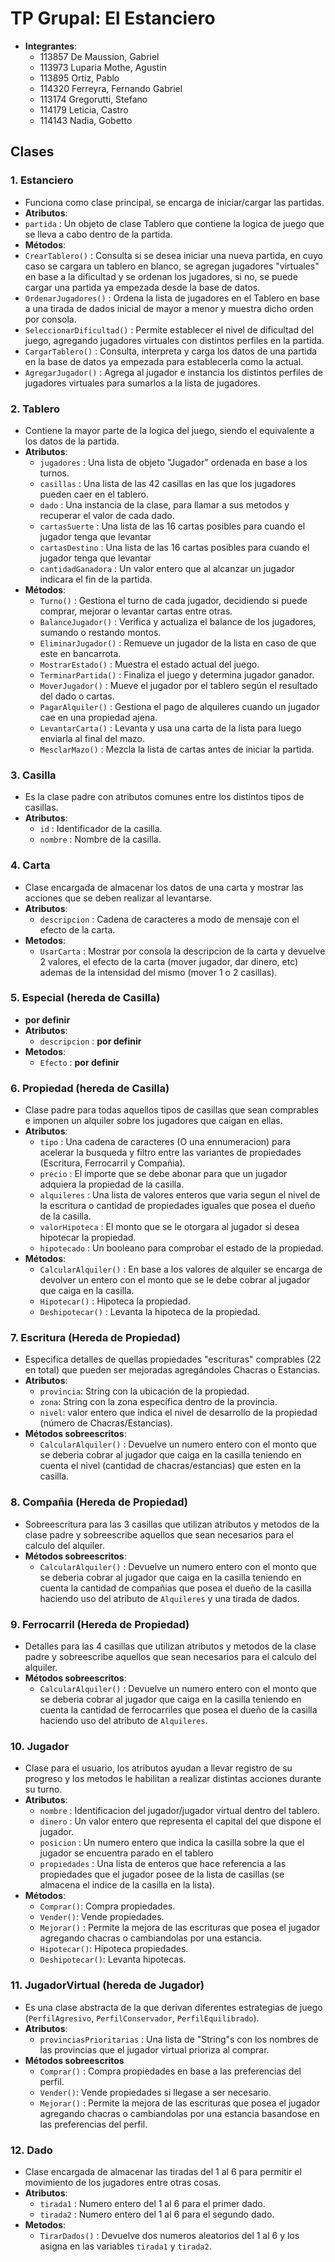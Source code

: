# TP Grupal: El Estanciero
- **Integrantes**: 
     - 113857 De Maussion, Gabriel
     - 113973 Luparia Mothe, Agustin
     - 113895 Ortiz, Pablo
     - 114320 Ferreyra, Fernando Gabriel
     - 113174 Gregorutti, Stefano
     - 114179 Leticia, Castro
     - 114143 Nadia, Gobetto
## Clases

### 1. **Estanciero**
 - Funciona como clase principal, se encarga de iniciar/cargar las partidas.
 - __Atributos__:
  - `partida` : Un objeto de clase Tablero que contiene la logica de juego que se lleva a cabo dentro de la partida. 
 - __Métodos__:
  - `CrearTablero()` : Consulta si se desea iniciar una nueva partida, en cuyo caso se cargara un tablero en blanco, se agregan jugadores "virtuales" en base a la dificultad y se ordenan los jugadores, si no, se puede cargar una partida ya empezada desde la base de datos.
  - `OrdenarJugadores()` : Ordena la lista de jugadores en el Tablero en base a una tirada de dados inicial de mayor a menor y muestra dicho orden por consola.
  - `SeleccionarDificultad()` : Permite establecer el nivel de dificultad del juego, agregando jugadores virtuales con distintos perfiles en la partida.
  - `CargarTablero()` : Consulta, interpreta y carga los datos de una partida en la base de datos ya empezada para establecerla como la actual.
  - `AgregarJugador()` : Agrega al jugador e instancia los distintos perfiles de jugadores virtuales para sumarlos a la lista de jugadores.


### 2. **Tablero**
   - Contiene la mayor parte de la logica del juego, siendo el equivalente a los datos de la partida.
   - __Atributos__:
        - `jugadores` : Una lista de objeto "Jugador" ordenada en base a los turnos.
        - `casillas` : Una lista de las 42 casillas en las que los jugadores pueden caer en el tablero.
        - `dado` : Una instancia de la clase, para llamar a sus metodos y recuperar el valor de cada dado.
        - `cartasSuerte` : Una lista de las 16 cartas posibles para cuando el jugador tenga que levantar
        - `cartasDestino` : Una lista de las 16 cartas posibles para cuando el jugador tenga que levantar
        - `cantidadGanadora` : Un valor entero que al alcanzar un jugador indicara el fin de la partida.
   - __Métodos__:
        - `Turno()` : Gestiona el turno de cada jugador, decidiendo si puede comprar, mejorar o levantar cartas entre otras.
        - `BalanceJugador()` : Verifica y actualiza el balance de los jugadores, sumando o restando montos.
        - `EliminarJugador()` : Remueve un jugador de la lista en caso de que este en bancarrota.
        - `MostrarEstado()` : Muestra el estado actual del juego.
        - `TerminarPartida()` : Finaliza el juego y determina jugador ganador.
        - `MoverJugador()` : Mueve el jugador por el tablero según el resultado del dado o cartas.
        - `PagarAlquiler()` : Gestiona el pago de alquileres cuando un jugador cae en una propiedad ajena.
        - `LevantarCarta()` : Levanta y usa una carta de la lista para luego enviarla al final del mazo.
        - `MesclarMazo()` : Mezcla la lista de cartas antes de iniciar la partida.


### 3. **Casilla**
   - Es la clase padre con atributos comunes entre los distintos tipos de casillas.
   - __Atributos__:
        - `id` : Identificador de la casilla.
        - `nombre` : Nombre de la casilla.


### 4. **Carta**
   - Clase encargada de almacenar los datos de una carta y mostrar las acciones que se deben realizar al levantarse.
   - __Atributos__:
        - `descripcion` : Cadena de caracteres a modo de mensaje con el efecto de la carta. 
   - __Metodos__:
        - `UsarCarta` : Mostrar por consola la descripcion de la carta y devuelve 2 valores, el efecto de la carta (mover jugador, dar dinero, etc) ademas de la intensidad del mismo (mover 1 o 2 casillas).


### 5. **Especial** (hereda de **Casilla**)
   - **por definir**
   - __Atributos__:
        - `descripcion` : **por definir**
   - __Metodos__:
        - `Efecto` : **por definir**


### 6. **Propiedad** (hereda de **Casilla**)
   - Clase padre para todas aquellos tipos de casillas que sean comprables e imponen un alquiler sobre los jugadores que caigan en ellas.
   - __Atributos__:
        - `tipo` : Una cadena de caracteres (O una ennumeracion) para acelerar la busqueda y filtro entre las variantes de propiedades (Escritura, Ferrocarril y Compañia).
        - `precio` : El importe que se debe abonar para que un jugador adquiera la propiedad de la casilla.
        - `alquileres` : Una lista de valores enteros que varia segun el nivel de la escritura o cantidad de propiedades iguales que posea el dueño de la casilla.
        - `valorHipoteca` : El monto que se le otorgara al jugador si desea hipotecar la propiedad.
        - `hipotecado` : Un booleano para comprobar el estado de la propiedad.
   - __Métodos__:
        - `CalcularAlquiler()` : En base a los valores de alquiler se encarga de devolver un entero con el monto que se le debe cobrar al jugador que caiga en la casilla.
        - `Hipotecar()` : Hipoteca la propiedad.
        - `Deshipotecar()` : Levanta la hipoteca de la propiedad.


### 7. **Escritura** (Hereda de **Propiedad**)
   - Especifica detalles de quellas propiedades "escrituras" comprables (22 en total) que pueden ser mejoradas agregándoles Chacras o Estancias.
   - __Atributos__:
        - `provincia`: String con la ubicación de la propiedad.
        - `zona`: String con la zona específica dentro de la provincia.
        - `nivel`: valor entero que indica el nivel de desarrollo de la propiedad (número de Chacras/Estancias).
   - __Métodos sobreescritos__:
        - `CalcularAlquiler()` : Devuelve un numero entero con el monto que se deberia cobrar al jugador que caiga en la casilla teniendo en cuenta el nivel (cantidad de chacras/estancias) que esten en la casilla.


### 8. **Compañia** (Hereda de **Propiedad**)
   - Sobreescritura para las 3 casillas que utilizan atributos y metodos de la clase padre y sobreescribe aquellos que sean necesarios para el calculo del alquiler.
   - __Métodos sobreescritos__:
        - `CalcularAlquiler()` : Devuelve un numero entero con el monto que se deberia cobrar al jugador que caiga en la casilla teniendo en cuenta la cantidad de compañias que posea el dueño de la casilla haciendo uso  del atributo de `Alquileres` y una tirada de dados.


### 9. **Ferrocarril** (Hereda de **Propiedad**)
   - Detalles para las 4 casillas que utilizan atributos y metodos de la clase padre y sobreescribe aquellos que sean necesarios para el calculo del alquiler.
   - __Métodos sobreescritos__:
        - `CalcularAlquiler()` : Devuelve un numero entero con el monto que se deberia cobrar al jugador que caiga en la casilla teniendo en cuenta la cantidad de ferrocarriles que posea el dueño de la casilla haciendo uso  del atributo de `Alquileres`.


### 10. **Jugador**
   - Clase para el usuario, los atributos ayudan a llevar registro de su progreso y los metodos le habilitan a realizar distintas acciones durante su turno.
   - __Atributos__:
        - `nombre` : Identificacion del jugador/jugador virtual dentro del tablero.
        - `dinero` : Un valor entero que representa el capital del que dispone el jugador.
        - `posicion` : Un numero entero que indica la casilla sobre la que el jugador se encuentra parado en el tablero
        - `propiedades` : Una lista de enteros que hace referencia a las propiedades que el jugador posee de la lista de casillas (se almacena el indice de la casilla en la lista).
   - __Métodos__:
        - `Comprar()`: Compra propiedades.
        - `Vender()`: Vende propiedades.
        - `Mejorar()` : Permite la mejora de las escrituras que posea el jugador agregando chacras o cambiandolas por una estancia.
        - `Hipotecar()`: Hipoteca propiedades.
        - `Deshipotecar()`: Levanta hipotecas.


### 11. **JugadorVirtual** (hereda de **Jugador**)
   - Es una clase abstracta de la que derivan diferentes estrategias de juego (`PerfilAgresivo`, `PerfilConservador`, `PerfilEquilibrado`).
   - __Atributos__:
        - `provinciasPrioritarias` : Una lista de "String"s con los nombres de las provincias que el jugador virtual prioriza al comprar.
   - __Métodos sobreescritos__
        - `Comprar()` : Compra propiedades en base a las preferencias del perfil.
        - `Vender()`: Vende propiedades si llegase a ser necesario.
        - `Mejorar()` : Permite la mejora de las escrituras que posea el jugador agregando chacras o cambiandolas por una estancia basandose en las preferencias del perfil.


### 12. **Dado**
   - Clase encargada de almacenar las tiradas del 1 al 6 para permitir el movimiento de los jugadores entre otras cosas.
   - __Atributos__:
        - `tirada1` : Numero entero del 1 al 6 para el primer dado.
        - `tirada2` : Numero entero del 1 al 6 para el segundo dado.
   - __Metodos__:
        - `TirarDados()` : Devuelve dos numeros aleatorios del 1 al 6  y los asigna en las variables `tirada1` y `tirada2`.

